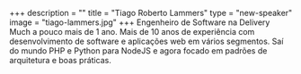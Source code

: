 +++
description = ""
title = "Tiago Roberto Lammers"
type = "new-speaker"
image = "tiago-lammers.jpg"
+++
Engenheiro de Software na Delivery Much a pouco mais de 1 ano. Mais de 10 anos de experiência com desenvolvimento de software e aplicações web em vários segmentos. Saí do mundo PHP e Python para NodeJS e agora focado em padrões de arquitetura e boas práticas.